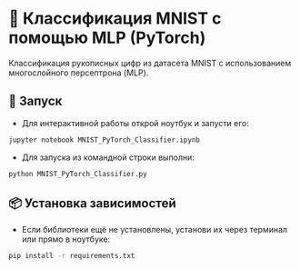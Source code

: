 # 🧠 Классификация MNIST с помощью MLP (PyTorch)

Классификация рукописных цифр из датасета MNIST с использованием многослойного персептрона (MLP).

## 🚀 Запуск

- Для интерактивной работы открой ноутбук и запусти его:

```bash
jupyter notebook MNIST_PyTorch_Classifier.ipynb
```

- Для запуска из командной строки выполни:

```bash
python MNIST_PyTorch_Classifier.py
```

## 📦 Установка зависимостей

- Если библиотеки ещё не установлены, установи их через терминал или прямо в ноутбуке:

```bash
pip install -r requirements.txt
```
